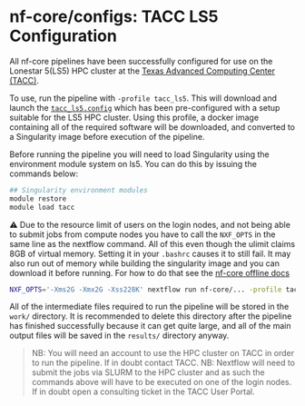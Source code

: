 # nf-core/configs: TACC LS5 Configuration

All nf-core pipelines have been successfully configured for use on the Lonestar 5(LS5) HPC cluster at the [Texas Advanced Computing Center (TACC)](https://www.tacc.utexas.edu/).

To use, run the pipeline with `-profile tacc_ls5`. This will download and launch the [`tacc_ls5.config`](../conf/tacc_ls5.config) which has been pre-configured with a setup suitable for the LS5 HPC cluster. Using this profile, a docker image containing all of the required software will be downloaded, and converted to a Singularity image before execution of the pipeline.

Before running the pipeline you will need to load Singularity using the environment module system on ls5. You can do this by issuing the commands below:

```bash
## Singularity environment modules
module restore
module load tacc
```

:warning: Due to the resource limit of users on the login nodes, and not being able to submit jobs from compute nodes you have to call the `NXF_OPTS` in the same line as the nextflow command. All of this even though the ulimit claims 8GB of virtual memory. Setting it in your `.bashrc` causes it to still fail. It may also run out of memory while building the singularity image and you can download it before running. For how to do that see the  [nf-core offline docs](https://nf-co.re/usage/offline)

```bash
NXF_OPTS='-Xms2G -Xmx2G -Xss228K' nextflow run nf-core/... -profile tacc_ls5
```

All of the intermediate files required to run the pipeline will be stored in the `work/` directory. It is recommended to delete this directory after the pipeline has finished successfully because it can get quite large, and all of the main output files will be saved in the `results/` directory anyway.

>NB: You will need an account to use the HPC cluster on TACC in order to run the pipeline. If in doubt contact TACC.
>NB: Nextflow will need to submit the jobs via SLURM to the HPC cluster and as such the commands above will have to be executed on one of the login nodes. If in doubt open a consulting ticket in the TACC User Portal.
